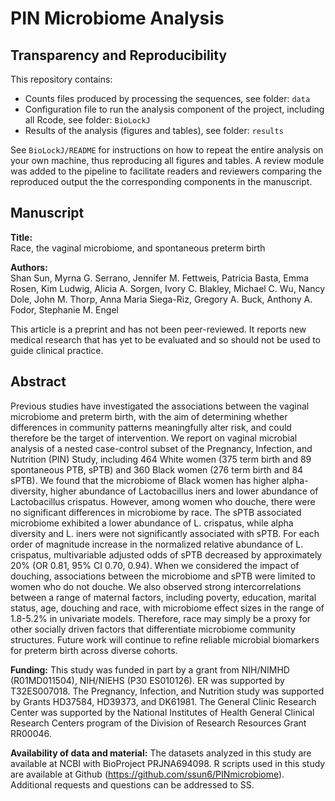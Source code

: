 
# PIN Microbiome Analysis

## Transparency and Reproducibility

This repository contains:         

 * Counts files produced by processing the sequences, see folder: `data`
 * Configuration file to run the analysis component of the project, including all Rcode, see folder: `BioLockJ`
 * Results of the analysis (figures and tables), see folder: `results`
 
See `BioLockJ/README` for instructions on how to repeat the entire analysis on your own machine, thus reproducing all figures and tables.  A review module was added to the pipeline to facilitate readers and reviewers comparing the reproduced output the the corresponding components in the manuscript.

## Manuscript

**Title:**                
Race, the vaginal microbiome, and spontaneous preterm birth

**Authors:**               
Shan Sun, Myrna G. Serrano, Jennifer M. Fettweis, Patricia Basta, Emma Rosen, Kim Ludwig, Alicia A. Sorgen, Ivory C. Blakley, Michael C. Wu, Nancy Dole, John M. Thorp, Anna Maria Siega-Riz, Gregory A. Buck, Anthony A. Fodor, Stephanie M. Engel


This article is a preprint and has not been peer-reviewed. It reports new medical research that has yet to be evaluated and so should not be used to guide clinical practice.

## Abstract
Previous studies have investigated the associations between the vaginal microbiome and preterm birth, with the aim of determining whether differences in community patterns meaningfully alter risk, and could therefore be the target of intervention. We report on vaginal microbial analysis of a nested case-control subset of the Pregnancy, Infection, and Nutrition (PIN) Study, including 464 White women (375 term birth and 89 spontaneous PTB, sPTB) and 360 Black women (276 term birth and 84 sPTB). We found that the microbiome of Black women has higher alpha-diversity, higher abundance of Lactobacillus iners and lower abundance of Lactobacillus crispatus. However, among women who douche, there were no significant differences in microbiome by race. The sPTB associated microbiome exhibited a lower abundance of L. crispatus, while alpha diversity and L. iners were not significantly associated with sPTB. For each order of magnitude increase in the normalized relative abundance of L. crispatus, multivariable adjusted odds of sPTB decreased by approximately 20% (OR 0.81, 95% CI 0.70, 0.94). When we considered the impact of douching, associations between the microbiome and sPTB were limited to women who do not douche. We also observed strong intercorrelations between a range of maternal factors, including poverty, education, marital status, age, douching and race, with microbiome effect sizes in the range of 1.8-5.2% in univariate models. Therefore, race may simply be a proxy for other socially driven factors that differentiate microbiome community structures. Future work will continue to refine reliable microbial biomarkers for preterm birth across diverse cohorts.


**Funding:**
This study was funded in part by a grant from NIH/NIMHD (R01MD011504), NIH/NIEHS (P30 ES010126). ER was supported by T32ES007018. The Pregnancy, Infection, and Nutrition study was supported by Grants HD37584, HD39373, and DK61981. The General Clinic Research Center was supported by the National Institutes of Health General Clinical Research Centers program of the Division of Research Resources Grant RR00046. 

**Availability of data and material:**
The datasets analyzed in this study are available at NCBI with BioProject PRJNA694098. R scripts used in this study are available at Github (https://github.com/ssun6/PINmicrobiome). Additional requests and questions can be addressed to SS. 
